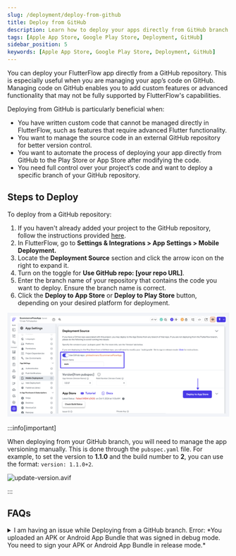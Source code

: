 ```yaml
---
slug: /deployment/deploy-from-github
title: Deploy from GitHub
description: Learn how to deploy your apps directly from GitHub branch.
tags: [Apple App Store, Google Play Store, Deployment, GitHub]
sidebar_position: 5
keywords: [Apple App Store, Google Play Store, Deployment, GitHub]
---
```


You can deploy your FlutterFlow app directly from a GitHub repository. This is especially useful when you are managing your app’s code on GitHub. Managing code on GitHub enables you to add custom features or advanced functionality that may not be fully supported by FlutterFlow's capabilities.

Deploying from GitHub is particularly beneficial when:

- You have written custom code that cannot be managed directly in FlutterFlow, such as features that require advanced Flutter functionality.
- You want to manage the source code in an external GitHub repository for better version control.
- You want to automate the process of deploying your app directly from GitHub to the Play Store or App Store after modifying the code.
- You need full control over your project’s code and want to deploy a specific branch of your GitHub repository.

## Steps to Deploy

To deploy from a GitHub repository:

1. If you haven't already added your project to the GitHub repository, follow the instructions provided [here](../exporting-code/push-to-github.md#connect-a-github-repo).
2. In FlutterFlow, go to **Settings & Integrations > App Settings > Mobile Deployment.**
3. Locate the **Deployment Source** section and click the arrow icon on the right to expand it.
4. Turn on the toggle for **Use GitHub repo: [your repo URL]**.
5. Enter the branch name of your repository that contains the code you want to deploy. Ensure the branch name is correct.
6. Click the **Deploy to App Store** or **Deploy to Play Store** button, depending on your desired platform for deployment.

![deploy-from-github](../imgs/deploy-from-github.png)

:::info[important]

When deploying from your GitHub branch, you will need to manage the app versioning manually. This is done through the `pubspec.yaml` file. For example, to set the version to **1.1.0** and the build number to **2**, you can use the format: `version: 1.1.0+2`.

![update-version.avif](../imgs/update-version.avif)

:::

## FAQs

<details>
<summary>I am having an issue while Deploying from a GitHub branch. Error: *You uploaded an APK or Android App Bundle that was signed in debug mode. You need to sign your APK or Android App Bundle in release mode.*</summary>
<p>

If you are experiencing problems deploying or uploading to the Google Play Store from a Github branch, check to make sure your `build.gradle` file is correct.

1. Open your `android/app/build.gradle` file.
2. Ensure your file has these lines of code:

    ```
    def keystoreProperties = new Properties()
    def keystorePropertiesFile = rootProject.file('key.properties')
    if (keystorePropertiesFile.exists()) {
        keystoreProperties.load(new FileInputStream(keystorePropertiesFile))
    }
    signingConfigs {
        release {
            keyAlias keystoreProperties['keyAlias']
            keyPassword keystoreProperties['keyPassword']
            storeFile keystoreProperties['storeFile'] ? file(keystoreProperties['storeFile']) : null
            storePassword keystoreProperties['storePassword']
        }
    }
    ```

3. Newer Flutterflow code will automatically have these lines added. If yours doesn't, you can push it to your `flutterflow` branch on GitHub and merge in the changes or add them like so:

    ![deploy-github-issue](../imgs/deploy-github-issue.avif)


4. Lastly, change `debug` (shown in the red box above) to `release` before deploying.
</p>
</details>